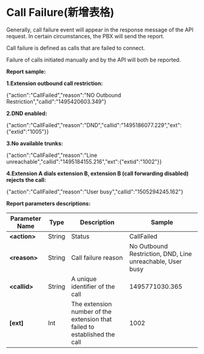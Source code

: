 # Call Failure\(新增表格\)

Generally, call failure event will appear in the response message of the API request. In certain circumstances, the PBX will send the report.

Call failure is defined as calls that are failed to connect.

Failure of calls initiated manually and by the API will both be reported.

**Report sample:**

**1.Extension outbound call restriction:**

{"action":"CallFailed","reason":"NO Outbound Restriction","callid":"1495420603.349"}

**2.DND enabled:**

{"action":"CallFailed","reason":"DND","callid":"1495186077.229","ext":{"extid":"1005"}}

**3.No available trunks:**

{"action":"CallFailed","reason":"Line unreachable","callid":"1495184155.216","ext":{"extid":"1002"}}

**4.Extension A dials extension B, extension B \(call forwarding disabled\) rejects the call:**

{"action":"CallFailed","reason":"User busy","callid":"1505294245.162"}

**Report parameters descriptions:**

| **Parameter Name** | **Type** | **Description** | **Sample** |
| --- | --- | --- | --- |
| **&lt;action&gt;** | String | Status | CallFailed |
| **&lt;reason&gt;** | String | Call failure reason | No Outbound Restriction, DND, Line unreachable, User busy |
| **&lt;callid&gt;** | String | A unique identifier of the call | 1495771030.365 |
| **\[ext\]** | Int | The extension number of the extension that failed to established the call | 1002 |



